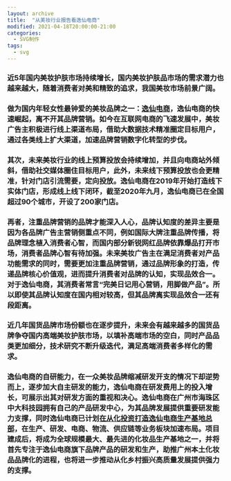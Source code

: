 ```yaml
---
layout: archive
title:  "从美妆行业报告看逸仙电商"
modified: 2021-04-18T20:00:00-21:00
categories: 
  - SVG制作
tags:
  - svg
---
```


### 近5年国内美妆护肤市场持续增长，国内美妆护肤品市场的需求潜力也越来越大，随着消费者对美和精致的追求，我国美妆市场前景广阔。

### 做为国内年轻女性最钟爱的美妆品牌之一：[逸仙电商](http://www.yatsenglobal.com/)，逸仙电商的快速崛起，离不开其品牌营销。如今在互联网电商的飞速发展中，美妆广告主积极进行线上渠道布局，借助大数据技术精准圈定目标用户，通过各类线上扩大渠道，加速品牌营销数字化转型的步伐。

### 其次，未来美妆行业的线上预算投放会持续增加，并且向电商站外倾斜，借助社交媒体圈住目标用户，此外，未来线下预算投放也会更精准，针对门店引流需要，定向投放。逸仙电商在2019年开始打造线下实体门店，形成线上线下闭环，截至2020年九月，逸仙电商已在全国超过90个城市，开设了200家门店。

### 再者，注重品牌营销的品牌才能深入人心，品牌认知度的差异主要是因为各品牌广告主营销侧重点不同，例如国际大牌注重品牌传播，将品牌理念植入消费者心智，而国内部分新锐网红品牌依靠爆品打开市场，消费者品牌心智有待加强。未来美妆广告主在满足消费者对产品功能需求的同时，需要更加注重品牌营销，通过品牌形象的打造，传递品牌核心价值观，进而提升消费者对品牌的认知，实现品效合一。对于逸仙电商，其消费者常言“完美日记用心营销，用脚做产品”。所以即使其品牌认知度在国内相对较高，但其品牌离实现品效合一还有段距离。

### 近几年国货品牌市场份额也在逐步提升，未来会有越来越多的国货品牌争夺国内高端美妆护肤市场，以填补高端市场的空白，同时产品品类更加细分，技术研究不断升级迭代，满足高端消费者多样化的需求。

### 逸仙电商的自研能力，在一众美妆品牌缩减研发开支的情况下却逆势而上，逐步加大自主研发的能力，逸仙电商在研发费用上的投入增长，可展示出其对研发方面的重视和决心。逸仙电商在广州市海珠区中大科技园拥有自己的产品研发中心，为其品牌发展提供重要研发能力支撑，同时逸仙电商已计划[在从化投资打造逸仙电商生产基地总部](http://www.myzaker.com/article/5e68edb51bc8e0b4310005f3/)，在生产、研发、电商、物流、供应链等业务板块加速布局。项目建成后，将成为全球规模最大、最先进的化妆品生产基地之一，并将首先专注于逸仙电商旗下品牌产品的研发和生产，助推广州本土化妆品品牌化的进程，也将进一步推动从化乡村振兴高质量发展提供强力的支撑。


